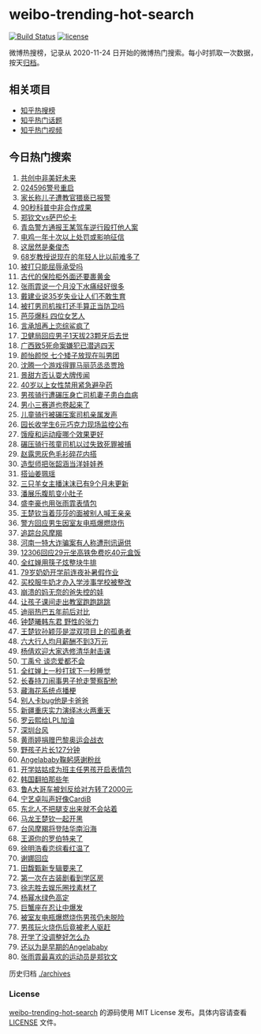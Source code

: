 # weibo-trending-hot-search

[![Build Status](https://github.com/justjavac/weibo-trending-hot-search/workflows/ci/badge.svg?branch=master)](https://github.com/justjavac/weibo-trending-hot-search/actions)
[![license](https://img.shields.io/github/license/justjavac/weibo-trending-hot-search)](https://github.com/justjavac/weibo-trending-hot-search/blob/master/LICENSE)

微博热搜榜，记录从 2020-11-24 日开始的微博热门搜索。每小时抓取一次数据，按天[归档](./archives)。

## 相关项目

- [知乎热搜榜](https://github.com/justjavac/zhihu-trending-top-search)
- [知乎热门话题](https://github.com/justjavac/zhihu-trending-hot-questions)
- [知乎热门视频](https://github.com/justjavac/zhihu-trending-hot-video)

## 今日热门搜索

<!-- BEGIN -->
<!-- 最后更新时间 Wed Sep 04 2024 06:13:38 GMT+0800 (China Standard Time) -->

1. [共创中非美好未来](https://s.weibo.com//weibo?q=%23%E5%85%B1%E5%88%9B%E4%B8%AD%E9%9D%9E%E7%BE%8E%E5%A5%BD%E6%9C%AA%E6%9D%A5%23&Refer=new_time)
1. [024596警号重启](https://s.weibo.com//weibo?q=%23024596%E8%AD%A6%E5%8F%B7%E9%87%8D%E5%90%AF%23&t=31&band_rank=27&Refer=top)
1. [家长称儿子遭教官猥亵已报警](https://s.weibo.com//weibo?q=%23%E5%AE%B6%E9%95%BF%E7%A7%B0%E5%84%BF%E5%AD%90%E9%81%AD%E6%95%99%E5%AE%98%E7%8C%A5%E4%BA%B5%E5%B7%B2%E6%8A%A5%E8%AD%A6%23&t=31&band_rank=19&Refer=top)
1. [90秒科普中非合作成果](https://s.weibo.com//weibo?q=%2390%E7%A7%92%E7%A7%91%E6%99%AE%E4%B8%AD%E9%9D%9E%E5%90%88%E4%BD%9C%E6%88%90%E6%9E%9C%23&t=31&band_rank=3&Refer=top)
1. [郑钦文vs萨巴伦卡](https://s.weibo.com//weibo?q=%E9%83%91%E9%92%A6%E6%96%87vs%E8%90%A8%E5%B7%B4%E4%BC%A6%E5%8D%A1&t=31&band_rank=17&Refer=top)
1. [青岛警方通报王某驾车逆行殴打他人案](https://s.weibo.com//weibo?q=%23%E9%9D%92%E5%B2%9B%E8%AD%A6%E6%96%B9%E9%80%9A%E6%8A%A5%E7%8E%8B%E6%9F%90%E9%A9%BE%E8%BD%A6%E9%80%86%E8%A1%8C%E6%AE%B4%E6%89%93%E4%BB%96%E4%BA%BA%E6%A1%88%23&t=31&band_rank=5&Refer=top)
1. [电鸡一年十次以上处罚或影响征信](https://s.weibo.com//weibo?q=%23%E7%94%B5%E9%B8%A1%E4%B8%80%E5%B9%B4%E5%8D%81%E6%AC%A1%E4%BB%A5%E4%B8%8A%E5%A4%84%E7%BD%9A%E6%88%96%E5%BD%B1%E5%93%8D%E5%BE%81%E4%BF%A1%23&t=31&band_rank=8&Refer=top)
1. [这居然是秦俊杰](https://s.weibo.com//weibo?q=%E8%BF%99%E5%B1%85%E7%84%B6%E6%98%AF%E7%A7%A6%E4%BF%8A%E6%9D%B0&t=31&band_rank=6&Refer=top)
1. [68岁教授说现在的年轻人比以前难多了](https://s.weibo.com//weibo?q=%2368%E5%B2%81%E6%95%99%E6%8E%88%E8%AF%B4%E7%8E%B0%E5%9C%A8%E7%9A%84%E5%B9%B4%E8%BD%BB%E4%BA%BA%E6%AF%94%E4%BB%A5%E5%89%8D%E9%9A%BE%E5%A4%9A%E4%BA%86%23&t=31&band_rank=31&Refer=top)
1. [被打只能屈辱承受吗](https://s.weibo.com//weibo?q=%23%E8%A2%AB%E6%89%93%E5%8F%AA%E8%83%BD%E5%B1%88%E8%BE%B1%E6%89%BF%E5%8F%97%E5%90%97%23&t=31&band_rank=38&Refer=top)
1. [古代的保险柜外面还要裹黄金](https://s.weibo.com//weibo?q=%23%E5%8F%A4%E4%BB%A3%E7%9A%84%E4%BF%9D%E9%99%A9%E6%9F%9C%E5%A4%96%E9%9D%A2%E8%BF%98%E8%A6%81%E8%A3%B9%E9%BB%84%E9%87%91%23&t=31&band_rank=10&Refer=top)
1. [张雨霏说一个月没下水痛经好很多](https://s.weibo.com//weibo?q=%23%E5%BC%A0%E9%9B%A8%E9%9C%8F%E8%AF%B4%E4%B8%80%E4%B8%AA%E6%9C%88%E6%B2%A1%E4%B8%8B%E6%B0%B4%E7%97%9B%E7%BB%8F%E5%A5%BD%E5%BE%88%E5%A4%9A%23&t=31&band_rank=4&Refer=top)
1. [戴建业说35岁失业让人们不敢生育](https://s.weibo.com//weibo?q=%23%E6%88%B4%E5%BB%BA%E4%B8%9A%E8%AF%B435%E5%B2%81%E5%A4%B1%E4%B8%9A%E8%AE%A9%E4%BA%BA%E4%BB%AC%E4%B8%8D%E6%95%A2%E7%94%9F%E8%82%B2%23&t=31&band_rank=14&Refer=top)
1. [被打男司机挨打还手算正当防卫吗](https://s.weibo.com//weibo?q=%23%E8%A2%AB%E6%89%93%E7%94%B7%E5%8F%B8%E6%9C%BA%E6%8C%A8%E6%89%93%E8%BF%98%E6%89%8B%E7%AE%97%E6%AD%A3%E5%BD%93%E9%98%B2%E5%8D%AB%E5%90%97%23&t=31&band_rank=41&Refer=top)
1. [芭莎爆料 四位女艺人](https://s.weibo.com//weibo?q=%E8%8A%AD%E8%8E%8E%E7%88%86%E6%96%99%20%E5%9B%9B%E4%BD%8D%E5%A5%B3%E8%89%BA%E4%BA%BA&t=31&band_rank=7&Refer=top)
1. [言承旭再上恋综鲨疯了](https://s.weibo.com//weibo?q=%23%E8%A8%80%E6%89%BF%E6%97%AD%E5%86%8D%E4%B8%8A%E6%81%8B%E7%BB%BC%E9%B2%A8%E7%96%AF%E4%BA%86%23&t=31&band_rank=15&Refer=top)
1. [卫健局回应男子1天拔23颗牙后去世](https://s.weibo.com//weibo?q=%23%E5%8D%AB%E5%81%A5%E5%B1%80%E5%9B%9E%E5%BA%94%E7%94%B7%E5%AD%901%E5%A4%A9%E6%8B%9423%E9%A2%97%E7%89%99%E5%90%8E%E5%8E%BB%E4%B8%96%23&t=31&band_rank=33&Refer=top)
1. [广西致5死命案嫌犯已潜逃四天](https://s.weibo.com//weibo?q=%23%E5%B9%BF%E8%A5%BF%E8%87%B45%E6%AD%BB%E5%91%BD%E6%A1%88%E5%AB%8C%E7%8A%AF%E5%B7%B2%E6%BD%9C%E9%80%83%E5%9B%9B%E5%A4%A9%23&t=31&band_rank=35&Refer=top)
1. [颜怡颜悦 七个矮子放现在叫男团](https://s.weibo.com//weibo?q=%E9%A2%9C%E6%80%A1%E9%A2%9C%E6%82%A6%20%E4%B8%83%E4%B8%AA%E7%9F%AE%E5%AD%90%E6%94%BE%E7%8E%B0%E5%9C%A8%E5%8F%AB%E7%94%B7%E5%9B%A2&t=31&band_rank=2&Refer=top)
1. [沈腾一个游戏得罪马丽范丞丞贾玲](https://s.weibo.com//weibo?q=%E6%B2%88%E8%85%BE%E4%B8%80%E4%B8%AA%E6%B8%B8%E6%88%8F%E5%BE%97%E7%BD%AA%E9%A9%AC%E4%B8%BD%E8%8C%83%E4%B8%9E%E4%B8%9E%E8%B4%BE%E7%8E%B2&t=31&band_rank=31&Refer=top)
1. [景甜方否认耍大牌传闻](https://s.weibo.com//weibo?q=%23%E6%99%AF%E7%94%9C%E6%96%B9%E5%90%A6%E8%AE%A4%E8%80%8D%E5%A4%A7%E7%89%8C%E4%BC%A0%E9%97%BB%23&t=31&band_rank=20&Refer=top)
1. [40岁以上女性禁用紧急避孕药](https://s.weibo.com//weibo?q=%2340%E5%B2%81%E4%BB%A5%E4%B8%8A%E5%A5%B3%E6%80%A7%E7%A6%81%E7%94%A8%E7%B4%A7%E6%80%A5%E9%81%BF%E5%AD%95%E8%8D%AF%23&t=31&band_rank=21&Refer=top)
1. [男孩骑行遭碾压身亡司机妻子患白血病](https://s.weibo.com//weibo?q=%23%E7%94%B7%E5%AD%A9%E9%AA%91%E8%A1%8C%E9%81%AD%E7%A2%BE%E5%8E%8B%E8%BA%AB%E4%BA%A1%E5%8F%B8%E6%9C%BA%E5%A6%BB%E5%AD%90%E6%82%A3%E7%99%BD%E8%A1%80%E7%97%85%23&t=31&band_rank=22&Refer=top)
1. [男小三赛道也卷起来了](https://s.weibo.com//weibo?q=%E7%94%B7%E5%B0%8F%E4%B8%89%E8%B5%9B%E9%81%93%E4%B9%9F%E5%8D%B7%E8%B5%B7%E6%9D%A5%E4%BA%86&t=31&band_rank=25&Refer=top)
1. [儿童骑行被碾压案司机亲属发声](https://s.weibo.com//weibo?q=%23%E5%84%BF%E7%AB%A5%E9%AA%91%E8%A1%8C%E8%A2%AB%E7%A2%BE%E5%8E%8B%E6%A1%88%E5%8F%B8%E6%9C%BA%E4%BA%B2%E5%B1%9E%E5%8F%91%E5%A3%B0%23&t=31&band_rank=23&Refer=top)
1. [园长收学生6元巧克力现场监控公布](https://s.weibo.com//weibo?q=%23%E5%9B%AD%E9%95%BF%E6%94%B6%E5%AD%A6%E7%94%9F6%E5%85%83%E5%B7%A7%E5%85%8B%E5%8A%9B%E7%8E%B0%E5%9C%BA%E7%9B%91%E6%8E%A7%E5%85%AC%E5%B8%83%23&t=31&band_rank=32&Refer=top)
1. [饿瘦和运动瘦哪个效果更好](https://s.weibo.com//weibo?q=%23%E9%A5%BF%E7%98%A6%E5%92%8C%E8%BF%90%E5%8A%A8%E7%98%A6%E5%93%AA%E4%B8%AA%E6%95%88%E6%9E%9C%E6%9B%B4%E5%A5%BD%23&t=31&band_rank=31&Refer=top)
1. [碾压骑行孩童司机以过失致死罪被捕](https://s.weibo.com//weibo?q=%23%E7%A2%BE%E5%8E%8B%E9%AA%91%E8%A1%8C%E5%AD%A9%E7%AB%A5%E5%8F%B8%E6%9C%BA%E4%BB%A5%E8%BF%87%E5%A4%B1%E8%87%B4%E6%AD%BB%E7%BD%AA%E8%A2%AB%E6%8D%95%23&t=31&band_rank=24&Refer=top)
1. [赵露思灰色毛衫碎花内搭](https://s.weibo.com//weibo?q=%23%E8%B5%B5%E9%9C%B2%E6%80%9D%E7%81%B0%E8%89%B2%E6%AF%9B%E8%A1%AB%E7%A2%8E%E8%8A%B1%E5%86%85%E6%90%AD%23&t=31&band_rank=37&Refer=top)
1. [造型师把张韶涵当洋娃娃养](https://s.weibo.com//weibo?q=%E9%80%A0%E5%9E%8B%E5%B8%88%E6%8A%8A%E5%BC%A0%E9%9F%B6%E6%B6%B5%E5%BD%93%E6%B4%8B%E5%A8%83%E5%A8%83%E5%85%BB&t=31&band_rank=26&Refer=top)
1. [搭讪姜珮瑶](https://s.weibo.com//weibo?q=%23%E6%90%AD%E8%AE%AA%E5%A7%9C%E7%8F%AE%E7%91%B6%23&t=31&band_rank=11&Refer=top)
1. [三只羊女主播沫沫已有9个月未更新](https://s.weibo.com//weibo?q=%23%E4%B8%89%E5%8F%AA%E7%BE%8A%E5%A5%B3%E4%B8%BB%E6%92%AD%E6%B2%AB%E6%B2%AB%E5%B7%B2%E6%9C%899%E4%B8%AA%E6%9C%88%E6%9C%AA%E6%9B%B4%E6%96%B0%23&t=31&band_rank=31&Refer=top)
1. [潘展乐腹肌变小肚子](https://s.weibo.com//weibo?q=%23%E6%BD%98%E5%B1%95%E4%B9%90%E8%85%B9%E8%82%8C%E5%8F%98%E5%B0%8F%E8%82%9A%E5%AD%90%23&t=31&band_rank=12&Refer=top)
1. [盛李豪也用张雨霏表情包](https://s.weibo.com//weibo?q=%23%E7%9B%9B%E6%9D%8E%E8%B1%AA%E4%B9%9F%E7%94%A8%E5%BC%A0%E9%9B%A8%E9%9C%8F%E8%A1%A8%E6%83%85%E5%8C%85%23&t=31&band_rank=40&Refer=top)
1. [王楚钦当着莎莎的面被别人喊王亲亲](https://s.weibo.com//weibo?q=%23%E7%8E%8B%E6%A5%9A%E9%92%A6%E5%BD%93%E7%9D%80%E8%8E%8E%E8%8E%8E%E7%9A%84%E9%9D%A2%E8%A2%AB%E5%88%AB%E4%BA%BA%E5%96%8A%E7%8E%8B%E4%BA%B2%E4%BA%B2%23&t=31&band_rank=18&Refer=top)
1. [警方回应男生因室友电瓶爆燃烧伤](https://s.weibo.com//weibo?q=%23%E8%AD%A6%E6%96%B9%E5%9B%9E%E5%BA%94%E7%94%B7%E7%94%9F%E5%9B%A0%E5%AE%A4%E5%8F%8B%E7%94%B5%E7%93%B6%E7%88%86%E7%87%83%E7%83%A7%E4%BC%A4%23&t=31&band_rank=35&Refer=top)
1. [追踪台风摩羯](https://s.weibo.com//weibo?q=%23%E8%BF%BD%E8%B8%AA%E5%8F%B0%E9%A3%8E%E6%91%A9%E7%BE%AF%23&t=31&band_rank=19&Refer=top)
1. [河南一特大诈骗案有人称遭刑讯逼供](https://s.weibo.com//weibo?q=%23%E6%B2%B3%E5%8D%97%E4%B8%80%E7%89%B9%E5%A4%A7%E8%AF%88%E9%AA%97%E6%A1%88%E6%9C%89%E4%BA%BA%E7%A7%B0%E9%81%AD%E5%88%91%E8%AE%AF%E9%80%BC%E4%BE%9B%23&t=31&band_rank=16&Refer=top)
1. [12306回应29元坐高铁免费吃40元盒饭](https://s.weibo.com//weibo?q=%2312306%E5%9B%9E%E5%BA%9429%E5%85%83%E5%9D%90%E9%AB%98%E9%93%81%E5%85%8D%E8%B4%B9%E5%90%8340%E5%85%83%E7%9B%92%E9%A5%AD%23&t=31&band_rank=13&Refer=top)
1. [全红婵用筷子炫整块牛排](https://s.weibo.com//weibo?q=%23%E5%85%A8%E7%BA%A2%E5%A9%B5%E7%94%A8%E7%AD%B7%E5%AD%90%E7%82%AB%E6%95%B4%E5%9D%97%E7%89%9B%E6%8E%92%23&t=31&band_rank=34&Refer=top)
1. [79岁奶奶开学前连夜补暑假作业](https://s.weibo.com//weibo?q=%2379%E5%B2%81%E5%A5%B6%E5%A5%B6%E5%BC%80%E5%AD%A6%E5%89%8D%E8%BF%9E%E5%A4%9C%E8%A1%A5%E6%9A%91%E5%81%87%E4%BD%9C%E4%B8%9A%23&t=31&band_rank=10&Refer=top)
1. [买校服牛奶才办入学涉事学校被整改](https://s.weibo.com//weibo?q=%23%E4%B9%B0%E6%A0%A1%E6%9C%8D%E7%89%9B%E5%A5%B6%E6%89%8D%E5%8A%9E%E5%85%A5%E5%AD%A6%E6%B6%89%E4%BA%8B%E5%AD%A6%E6%A0%A1%E8%A2%AB%E6%95%B4%E6%94%B9%23&t=31&band_rank=27&Refer=top)
1. [崩溃的妈无奈的爸失控的娃](https://s.weibo.com//weibo?q=%E5%B4%A9%E6%BA%83%E7%9A%84%E5%A6%88%E6%97%A0%E5%A5%88%E7%9A%84%E7%88%B8%E5%A4%B1%E6%8E%A7%E7%9A%84%E5%A8%83&t=31&band_rank=34&Refer=top)
1. [让孩子课间走出教室跑跑跳跳](https://s.weibo.com//weibo?q=%23%E8%AE%A9%E5%AD%A9%E5%AD%90%E8%AF%BE%E9%97%B4%E8%B5%B0%E5%87%BA%E6%95%99%E5%AE%A4%E8%B7%91%E8%B7%91%E8%B7%B3%E8%B7%B3%23&t=31&band_rank=10&Refer=top)
1. [迪丽热巴五年前后对比](https://s.weibo.com//weibo?q=%23%E8%BF%AA%E4%B8%BD%E7%83%AD%E5%B7%B4%E4%BA%94%E5%B9%B4%E5%89%8D%E5%90%8E%E5%AF%B9%E6%AF%94%23&t=31&band_rank=30&Refer=top)
1. [钟楚曦韩东君 野性的张力](https://s.weibo.com//weibo?q=%E9%92%9F%E6%A5%9A%E6%9B%A6%E9%9F%A9%E4%B8%9C%E5%90%9B%20%E9%87%8E%E6%80%A7%E7%9A%84%E5%BC%A0%E5%8A%9B&t=31&band_rank=43&Refer=top)
1. [王楚钦孙颖莎是混双项目上的孤勇者](https://s.weibo.com//weibo?q=%E7%8E%8B%E6%A5%9A%E9%92%A6%E5%AD%99%E9%A2%96%E8%8E%8E%E6%98%AF%E6%B7%B7%E5%8F%8C%E9%A1%B9%E7%9B%AE%E4%B8%8A%E7%9A%84%E5%AD%A4%E5%8B%87%E8%80%85&t=31&band_rank=12&Refer=top)
1. [六大行人均月薪酬不到3万元](https://s.weibo.com//weibo?q=%23%E5%85%AD%E5%A4%A7%E8%A1%8C%E4%BA%BA%E5%9D%87%E6%9C%88%E8%96%AA%E9%85%AC%E4%B8%8D%E5%88%B03%E4%B8%87%E5%85%83%23&t=31&band_rank=45&Refer=top)
1. [杨倩欢迎大家选修清华射击课](https://s.weibo.com//weibo?q=%23%E6%9D%A8%E5%80%A9%E6%AC%A2%E8%BF%8E%E5%A4%A7%E5%AE%B6%E9%80%89%E4%BF%AE%E6%B8%85%E5%8D%8E%E5%B0%84%E5%87%BB%E8%AF%BE%23&t=31&band_rank=32&Refer=top)
1. [丁禹兮 谈恋爱都不会](https://s.weibo.com//weibo?q=%E4%B8%81%E7%A6%B9%E5%85%AE%20%E8%B0%88%E6%81%8B%E7%88%B1%E9%83%BD%E4%B8%8D%E4%BC%9A&t=31&band_rank=39&Refer=top)
1. [全红婵上一秒打球下一秒睡觉](https://s.weibo.com//weibo?q=%E5%85%A8%E7%BA%A2%E5%A9%B5%E4%B8%8A%E4%B8%80%E7%A7%92%E6%89%93%E7%90%83%E4%B8%8B%E4%B8%80%E7%A7%92%E7%9D%A1%E8%A7%89&t=31&band_rank=50&Refer=top)
1. [长春持刀闹事男子抢走警察配枪](https://s.weibo.com//weibo?q=%23%E9%95%BF%E6%98%A5%E6%8C%81%E5%88%80%E9%97%B9%E4%BA%8B%E7%94%B7%E5%AD%90%E6%8A%A2%E8%B5%B0%E8%AD%A6%E5%AF%9F%E9%85%8D%E6%9E%AA%23&t=31&band_rank=10&Refer=top)
1. [藏海花系统点播梗](https://s.weibo.com//weibo?q=%23%E8%97%8F%E6%B5%B7%E8%8A%B1%E7%B3%BB%E7%BB%9F%E7%82%B9%E6%92%AD%E6%A2%97%23&t=31&band_rank=48&Refer=top)
1. [别人卡bug他是卡爸爸](https://s.weibo.com//weibo?q=%23%E5%88%AB%E4%BA%BA%E5%8D%A1bug%E4%BB%96%E6%98%AF%E5%8D%A1%E7%88%B8%E7%88%B8%23&t=31&band_rank=47&Refer=top)
1. [新疆重庆实力演绎冰火两重天](https://s.weibo.com//weibo?q=%23%E6%96%B0%E7%96%86%E9%87%8D%E5%BA%86%E5%AE%9E%E5%8A%9B%E6%BC%94%E7%BB%8E%E5%86%B0%E7%81%AB%E4%B8%A4%E9%87%8D%E5%A4%A9%23&t=31&band_rank=45&Refer=top)
1. [罗云熙给LPL加油](https://s.weibo.com//weibo?q=%23%E7%BD%97%E4%BA%91%E7%86%99%E7%BB%99LPL%E5%8A%A0%E6%B2%B9%23&t=31&band_rank=46&Refer=top)
1. [深圳台风](https://s.weibo.com//weibo?q=%E6%B7%B1%E5%9C%B3%E5%8F%B0%E9%A3%8E&t=31&band_rank=9&Refer=top)
1. [黄雨婷捐赠巴黎奥运会战衣](https://s.weibo.com//weibo?q=%23%E9%BB%84%E9%9B%A8%E5%A9%B7%E6%8D%90%E8%B5%A0%E5%B7%B4%E9%BB%8E%E5%A5%A5%E8%BF%90%E4%BC%9A%E6%88%98%E8%A1%A3%23&t=31&band_rank=50&Refer=top)
1. [野孩子片长127分钟](https://s.weibo.com//weibo?q=%E9%87%8E%E5%AD%A9%E5%AD%90%E7%89%87%E9%95%BF127%E5%88%86%E9%92%9F&t=31&band_rank=46&Refer=top)
1. [Angelababy鞠躬感谢粉丝](https://s.weibo.com//weibo?q=%23Angelababy%E9%9E%A0%E8%BA%AC%E6%84%9F%E8%B0%A2%E7%B2%89%E4%B8%9D%23&t=31&band_rank=30&Refer=top)
1. [开学姑姑成为班主任男孩开启表情包](https://s.weibo.com//weibo?q=%23%E5%BC%80%E5%AD%A6%E5%A7%91%E5%A7%91%E6%88%90%E4%B8%BA%E7%8F%AD%E4%B8%BB%E4%BB%BB%E7%94%B7%E5%AD%A9%E5%BC%80%E5%90%AF%E8%A1%A8%E6%83%85%E5%8C%85%23&t=31&band_rank=15&Refer=top)
1. [韩国翻拍那些年](https://s.weibo.com//weibo?q=%23%E9%9F%A9%E5%9B%BD%E7%BF%BB%E6%8B%8D%E9%82%A3%E4%BA%9B%E5%B9%B4%23&t=31&band_rank=20&Refer=top)
1. [鲁A大哥车被划反给对方转了2000元](https://s.weibo.com//weibo?q=%23%E9%B2%81A%E5%A4%A7%E5%93%A5%E8%BD%A6%E8%A2%AB%E5%88%92%E5%8F%8D%E7%BB%99%E5%AF%B9%E6%96%B9%E8%BD%AC%E4%BA%862000%E5%85%83%23&t=31&band_rank=37&Refer=top)
1. [宁艺卓叫声好像CardiB](https://s.weibo.com//weibo?q=%23%E5%AE%81%E8%89%BA%E5%8D%93%E5%8F%AB%E5%A3%B0%E5%A5%BD%E5%83%8FCardiB%23&t=31&band_rank=44&Refer=top)
1. [东北人不把腿支出来就不会站着](https://s.weibo.com//weibo?q=%23%E4%B8%9C%E5%8C%97%E4%BA%BA%E4%B8%8D%E6%8A%8A%E8%85%BF%E6%94%AF%E5%87%BA%E6%9D%A5%E5%B0%B1%E4%B8%8D%E4%BC%9A%E7%AB%99%E7%9D%80%23&t=31&band_rank=41&Refer=top)
1. [马龙王楚钦一起开黑](https://s.weibo.com//weibo?q=%E9%A9%AC%E9%BE%99%E7%8E%8B%E6%A5%9A%E9%92%A6%E4%B8%80%E8%B5%B7%E5%BC%80%E9%BB%91&t=31&band_rank=29&Refer=top)
1. [台风摩羯将登陆华南沿海](https://s.weibo.com//weibo?q=%23%E5%8F%B0%E9%A3%8E%E6%91%A9%E7%BE%AF%E5%B0%86%E7%99%BB%E9%99%86%E5%8D%8E%E5%8D%97%E6%B2%BF%E6%B5%B7%23&t=31&band_rank=10&Refer=top)
1. [王源你的罗伯特来了](https://s.weibo.com//weibo?q=%E7%8E%8B%E6%BA%90%E4%BD%A0%E7%9A%84%E7%BD%97%E4%BC%AF%E7%89%B9%E6%9D%A5%E4%BA%86&t=31&band_rank=38&Refer=top)
1. [徐明浩看恋综看红温了](https://s.weibo.com//weibo?q=%23%E5%BE%90%E6%98%8E%E6%B5%A9%E7%9C%8B%E6%81%8B%E7%BB%BC%E7%9C%8B%E7%BA%A2%E6%B8%A9%E4%BA%86%23&t=31&band_rank=47&Refer=top)
1. [谢娜回应](https://s.weibo.com//weibo?q=%E8%B0%A2%E5%A8%9C%E5%9B%9E%E5%BA%94&t=31&band_rank=28&Refer=top)
1. [田馥甄新专辑要来了](https://s.weibo.com//weibo?q=%E7%94%B0%E9%A6%A5%E7%94%84%E6%96%B0%E4%B8%93%E8%BE%91%E8%A6%81%E6%9D%A5%E4%BA%86&t=31&band_rank=46&Refer=top)
1. [第一次在古装剧看到学区房](https://s.weibo.com//weibo?q=%E7%AC%AC%E4%B8%80%E6%AC%A1%E5%9C%A8%E5%8F%A4%E8%A3%85%E5%89%A7%E7%9C%8B%E5%88%B0%E5%AD%A6%E5%8C%BA%E6%88%BF&t=31&band_rank=47&Refer=top)
1. [徐志胜去娱乐圈找素材了](https://s.weibo.com//weibo?q=%E5%BE%90%E5%BF%97%E8%83%9C%E5%8E%BB%E5%A8%B1%E4%B9%90%E5%9C%88%E6%89%BE%E7%B4%A0%E6%9D%90%E4%BA%86&t=31&band_rank=38&Refer=top)
1. [杨幂水绿色高定](https://s.weibo.com//weibo?q=%23%E6%9D%A8%E5%B9%82%E6%B0%B4%E7%BB%BF%E8%89%B2%E9%AB%98%E5%AE%9A%23&t=31&band_rank=36&Refer=top)
1. [巨蟹座在忍让中爆发](https://s.weibo.com//weibo?q=%E5%B7%A8%E8%9F%B9%E5%BA%A7%E5%9C%A8%E5%BF%8D%E8%AE%A9%E4%B8%AD%E7%88%86%E5%8F%91&t=31&band_rank=42&Refer=top)
1. [被室友电瓶爆燃烧伤男孩仍未脱险](https://s.weibo.com//weibo?q=%23%E8%A2%AB%E5%AE%A4%E5%8F%8B%E7%94%B5%E7%93%B6%E7%88%86%E7%87%83%E7%83%A7%E4%BC%A4%E7%94%B7%E5%AD%A9%E4%BB%8D%E6%9C%AA%E8%84%B1%E9%99%A9%23&t=31&band_rank=43&Refer=top)
1. [男孩玩火烧伤后竟被老人驱赶](https://s.weibo.com//weibo?q=%23%E7%94%B7%E5%AD%A9%E7%8E%A9%E7%81%AB%E7%83%A7%E4%BC%A4%E5%90%8E%E7%AB%9F%E8%A2%AB%E8%80%81%E4%BA%BA%E9%A9%B1%E8%B5%B6%23&t=31&band_rank=1&Refer=top)
1. [开学了没调整好怎么办](https://s.weibo.com//weibo?q=%23%E5%BC%80%E5%AD%A6%E4%BA%86%E6%B2%A1%E8%B0%83%E6%95%B4%E5%A5%BD%E6%80%8E%E4%B9%88%E5%8A%9E%23&t=31&band_rank=48&Refer=top)
1. [还以为是早期的Angelababy](https://s.weibo.com//weibo?q=%23%E8%BF%98%E4%BB%A5%E4%B8%BA%E6%98%AF%E6%97%A9%E6%9C%9F%E7%9A%84Angelababy%23&t=31&band_rank=49&Refer=top)
1. [张雨霏最喜欢的运动员是郑钦文](https://s.weibo.com//weibo?q=%23%E5%BC%A0%E9%9B%A8%E9%9C%8F%E6%9C%80%E5%96%9C%E6%AC%A2%E7%9A%84%E8%BF%90%E5%8A%A8%E5%91%98%E6%98%AF%E9%83%91%E9%92%A6%E6%96%87%23&t=31&band_rank=50&Refer=top)

<!-- END -->

历史归档 [./archives](./archives)

### License

[weibo-trending-hot-search](https://github.com/justjavac/weibo-trending-hot-search) 的源码使用 MIT License
发布。具体内容请查看 [LICENSE](./LICENSE) 文件。
